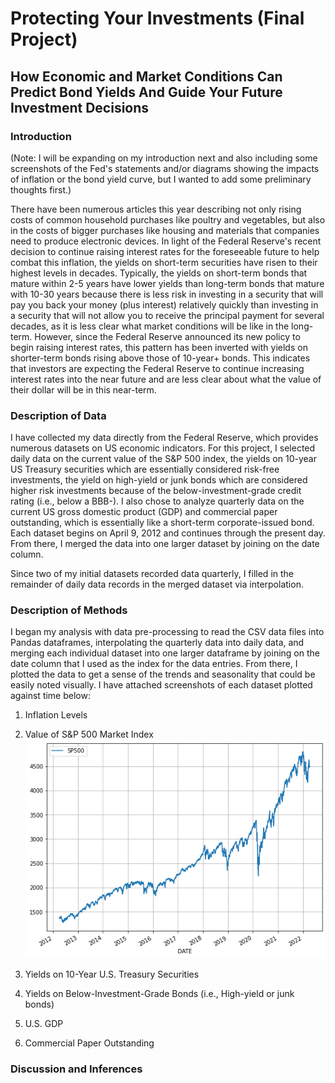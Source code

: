 # **Protecting Your Investments (Final Project)**
## **How Economic and Market Conditions Can Predict Bond Yields And Guide Your Future Investment Decisions**

### **Introduction**
  (Note: I will be expanding on my introduction next and also including some screenshots of the Fed's statements and/or diagrams showing the impacts of inflation or the bond yield curve, but I wanted to add some preliminary thoughts first.)
  
  There have been numerous articles this year describing not only rising costs of common household purchases like poultry and vegetables, but also in the costs of bigger purchases like housing and materials that companies need to produce electronic devices.  In light of the Federal Reserve's recent decision to continue raising interest rates for the foreseeable future to help combat this inflation, the yields on short-term securities have risen to their highest levels in decades.  Typically, the yields on short-term bonds that mature within 2-5 years have lower yields than long-term bonds that mature with 10-30 years because there is less risk in investing in a security that will pay you back your money (plus interest) relatively quickly than investing in a security that will not allow you to receive the principal payment for several decades, as it is less clear what market conditions will be like in the long-term.  However, since the Federal Reserve announced its new policy to begin raising interest rates, this pattern has been inverted with yields on shorter-term bonds rising above those of 10-year+ bonds.  This indicates that investors are expecting the Federal Reserve to continue increasing interest rates into the near future and are less clear about what the value of their dollar will be in this near-term.


### **Description of Data**

  I have collected my data directly from the Federal Reserve, which provides numerous datasets on US economic indicators.  For this project, I selected daily data on the current value of the S&P 500 index, the yields on 10-year US Treasury securities which are essentially considered risk-free investments, the yield on high-yield or junk bonds which are considered higher risk investments because of the below-investment-grade credit rating (i.e., below a BBB-).  I also chose to analyze quarterly data on the current US gross domestic product (GDP) and commercial paper outstanding, which is essentially like a short-term corporate-issued bond.  Each dataset begins on April 9, 2012 and continues through the present day.  From there, I merged the data into one larger dataset by joining on the date column.
  
  Since two of my initial datasets recorded data quarterly, I filled in the remainder of daily data records in the merged dataset via interpolation.


### **Description of Methods**
  I began my analysis with data pre-processing to read the CSV data files into Pandas dataframes, interpolating the quarterly data into daily data, and merging each individual dataset into one larger dataframe by joining on the date column that I used as the index for the data entries.  From there, I plotted the data to get a sense of the trends and seasonality that could be easily noted visually.  I have attached screenshots of each dataset plotted against time below:
  
  1. Inflation Levels

  2. Value of S&P 500 Market Index
  ![S&P 500](SP500.png)

  3. Yields on 10-Year U.S. Treasury Securities

  4. Yields on Below-Investment-Grade Bonds (i.e., High-yield or junk bonds)

  5. U.S. GDP

  6. Commercial Paper Outstanding


### **Discussion and Inferences**

